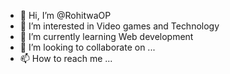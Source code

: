 - 👋 Hi, I’m @RohitwaOP
- 👀 I’m interested in Video games and Technology 
- 🌱 I’m currently learning Web development 
- 💞️ I’m looking to collaborate on ...
- 📫 How to reach me ...

<!---
RohitwaOP/RohitwaOP is a ✨ special ✨ repository because its `README.md` (this file) appears on your GitHub profile.
You can click the Preview link to take a look at your changes.
--->
